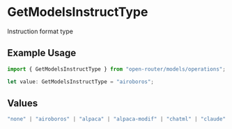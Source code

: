 # GetModelsInstructType

Instruction format type

## Example Usage

```typescript
import { GetModelsInstructType } from "open-router/models/operations";

let value: GetModelsInstructType = "airoboros";
```

## Values

```typescript
"none" | "airoboros" | "alpaca" | "alpaca-modif" | "chatml" | "claude" | "code-llama" | "gemma" | "llama2" | "llama3" | "mistral" | "nemotron" | "neural" | "openchat" | "phi3" | "rwkv" | "vicuna" | "zephyr" | "deepseek-r1" | "deepseek-v3.1" | "qwq" | "qwen3"
```